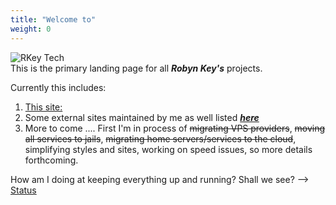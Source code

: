 ```yaml
---
title: "Welcome to"
weight: 0
---
```

![RKey Tech](images/opekkttechno200.png)<br>
This is the primary landing page for all ***Robyn Key's*** projects.

Currently this includes:

1. <a href="/">This site:</a>
2. Some external sites maintained by me as well listed ***<a href="/ext/">here</a>***
3. More to come .... First I'm in process of ~~migrating VPS providers~~, ~~moving all services to jails~~, ~~migrating home servers/services to the cloud~~, simplifying styles and sites, working on speed issues, so more details forthcoming.

How am I doing at keeping everything up and running? Shall we see? --> <a href=https://status.opekkt.tech/ target="_blank">Status</a>
